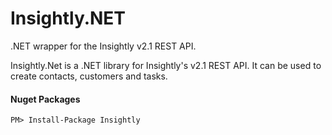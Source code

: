 # Insightly.NET

.NET wrapper for the Insightly v2.1 REST API.

Insightly.Net is a .NET library for Insightly's v2.1 REST API.  It can be used to create contacts, customers and tasks.  

#### Nuget Packages

    PM> Install-Package Insightly